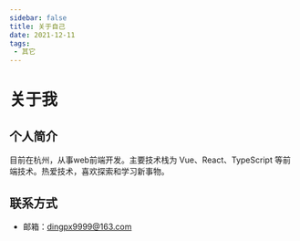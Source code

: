 ```yaml
---
sidebar: false
title: 关于自己
date: 2021-12-11
tags:
 - 其它
---
```



# 关于我

## 个人简介
  目前在杭州，从事web前端开发。主要技术栈为 Vue、React、TypeScript 等前端技术。热爱技术，喜欢探索和学习新事物。

## 联系方式

- 邮箱：dingpx9999@163.com

